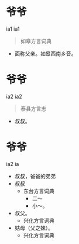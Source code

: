 

# 爷爷
ia1 ia1
> 如皋方言词典
- 面称父亲。如皋西南乡音。





# 爷爷
ia2 ia2
> 泰县方言志
- 叔叔。

# 爷爷
ia2 ia
+ 叔叔，爸爸的弟弟
+ 叔叔
  * 东台方言词典
    - 二～
    - 小～。
+ 叔父。
  * 兴化方言词典
+ 姑母（父之妹）。
  * 兴化方言词典
